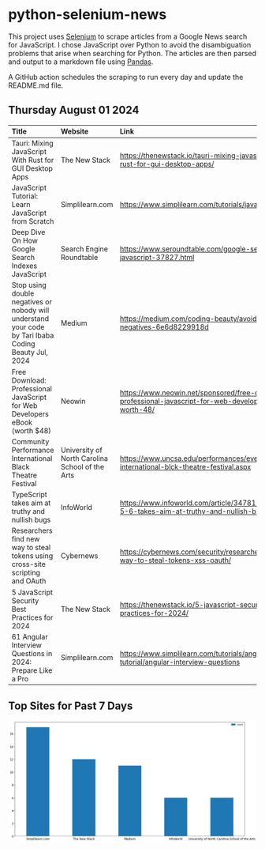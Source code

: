 # python-selenium-news

This project uses [Selenium](https://www.seleniumhq.org/) to scrape articles from a Google News search for JavaScript.
I chose JavaScript over Python to avoid the disambiguation problems that arise when searching for Python.
The articles are then parsed and output to a markdown file using [Pandas](https://pandas.pydata.org/).

A GitHub action schedules the scraping to run every day and update the README.md file.

## Thursday August 01 2024


| Title                                                                                                    | Website                                         | Link                                                                                                      |
|:---------------------------------------------------------------------------------------------------------|:------------------------------------------------|:----------------------------------------------------------------------------------------------------------|
| Tauri: Mixing JavaScript With Rust for GUI Desktop Apps                                                  | The New Stack                                   | https://thenewstack.io/tauri-mixing-javascript-with-rust-for-gui-desktop-apps/                            |
| JavaScript Tutorial: Learn JavaScript from Scratch                                                       | Simplilearn.com                                 | https://www.simplilearn.com/tutorials/javascript-tutorial                                                 |
| Deep Dive On How Google Search Indexes JavaScript                                                        | Search Engine Roundtable                        | https://www.seroundtable.com/google-search-indexes-javascript-37827.html                                  |
| Stop using double negatives or nobody will understand your code  by Tari Ibaba  Coding Beauty  Jul, 2024 | Medium                                          | https://medium.com/coding-beauty/avoid-double-negatives-6e6d8229918d                                      |
| Free Download: Professional JavaScript for Web Developers eBook (worth $48)                              | Neowin                                          | https://www.neowin.net/sponsored/free-download-professional-javascript-for-web-developers-ebook-worth-48/ |
| Community Performance  International Black Theatre Festival                                              | University of North Carolina School of the Arts | https://www.uncsa.edu/performances/events/20240729-international-blck-theatre-festival.aspx               |
| TypeScript takes aim at truthy and nullish bugs                                                          | InfoWorld                                       | https://www.infoworld.com/article/3478113/typescript-5-6-takes-aim-at-truthy-and-nullish-bugs.html        |
| Researchers find new way to steal tokens using cross-site scripting and OAuth                            | Cybernews                                       | https://cybernews.com/security/researchers-find-new-way-to-steal-tokens-xss-oauth/                        |
| 5 JavaScript Security Best Practices for 2024                                                            | The New Stack                                   | https://thenewstack.io/5-javascript-security-best-practices-for-2024/                                     |
| 61 Angular Interview Questions in 2024: Prepare Like a Pro                                               | Simplilearn.com                                 | https://www.simplilearn.com/tutorials/angular-tutorial/angular-interview-questions                        |
## Top Sites for Past 7 Days

![Graph of Top Sites](https://raw.githubusercontent.com/dan-mba/python-selenium-news/main/last-week.png)
